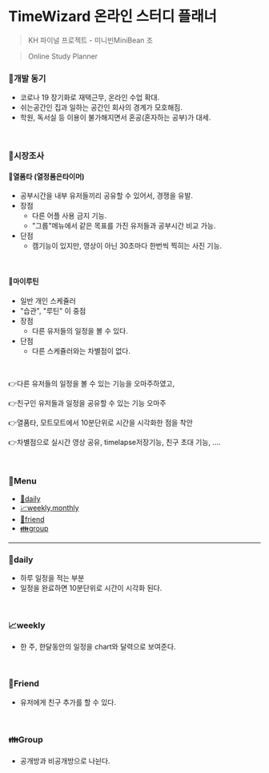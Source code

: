 # TimeWizard 온라인 스터디 플래너
> KH 파이널 프로젝트 - 미니빈MiniBean 조

> Online Study Planner

### 🚩개발 동기

- 코로나 19 장기화로 재택근무, 온라인 수업 확대.
- 쉬는공간인 집과 일하는 공간인 회사의 경계가 모호해짐.
- 학원, 독서실 등 이용이 불가해지면서 혼공(혼자하는 공부)가 대세.

<br>

### 🚩시장조사

#### 📍열품타 (열정품은타이머)

- 공부시간을 내부 유저들끼리 공유할 수 있어서, 경쟁을 유발.
- 장점
  - 다른 어플 사용 금지 기능.
  - "그룹"메뉴에서 같은 목표를 가진 유저들과 공부시간 비교 가능.
- 단점
  - 캠기능이 있지만, 영상이 아닌 30초마다 한번씩 찍히는 사진 기능.

<br>

#### 📍마이루틴

- 일반 개인 스케쥴러
- "습관", "루틴" 이 중점
- 장점
  - 다른 유저들의 일정을 볼 수 있다.
- 단점
  - 다른 스케쥴러와는 차별점이 없다.

<br>

👉다른 유저들의 일정을 볼 수 있는 기능을 오마주하였고, 

👉친구인 유저들과 일정을 공유할 수 있는 기능 오마주

👉열품타, 모트모트에서 10분단위로 시간을 시각화한 점을 착안

👉차별점으로 실시간 영상 공유, timelapse저장기능, 친구 초대 기능, ....

<br>

### 🚩Menu

- [📃daily](#Daily)
- [📈weekly,monthly](#weekly)
- [👫friend](#👫Friend)
- [👪group](#👪Group)

---

### 📃daily

- 하루 일정을 적는 부분
- 일정을 완료하면 10분단위로 시간이 시각화 된다.

<br>

### 📈weekly

- 한 주, 한달동안의 일정을 chart와 달력으로 보여준다.

<br>

### 👫Friend

- 유저에게 친구 추가를 할 수 있다.

<br>

### 👪Group

- 공개방과 비공개방으로 나뉜다.

<br>
